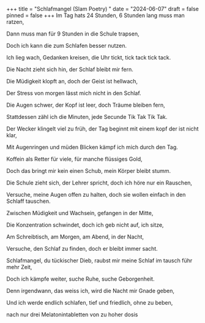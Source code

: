 +++
title = "Schlafmangel (Slam Poetry) "
date = "2024-06-07"
draft = false
pinned = false
+++
Im Tag hats 24 Stunden, 6 Stunden lang muss man ratzen,   

Dann muss man für 9 Stunden in die Schule trapsen,   

Doch ich kann die zum Schlafen besser nutzen. 

Ich lieg wach, Gedanken kreisen, die Uhr tickt, tick tack tick tack.  

Die Nacht zieht sich hin, der Schlaf bleibt mir fern.  

Die Müdigkeit klopft an, doch der Geist ist hellwach,   

Der Stress von morgen lässt mich nicht in den Schlaf. 

Die Augen schwer, der Kopf ist leer, doch Träume bleiben fern,   

Stattdessen zähl ich die Minuten, jede Secunde Tik Tak Tik Tak.   

Der Wecker klingelt viel zu früh, der Tag beginnt mit einem kopf der ist nicht klar,  

Mit Augenringen und müden Blicken kämpf ich mich durch den Tag. 

Koffein als Retter für viele, für manche flüssiges Gold,  

Doch das bringt mir kein einen Schub, mein Körper bleibt stumm.   

Die Schule zieht sich, der Lehrer spricht, doch ich höre nur ein Rauschen,   

Versuche, meine Augen offen zu halten, doch sie wollen einfach in den Schlaff tauschen. 

Zwischen Müdigkeit und Wachsein, gefangen in der Mitte,   

Die Konzentration schwindet, doch ich geb nicht auf, ich sitze,   

Am Schreibtisch, am Morgen, am Abend, in der Nacht,   

Versuche, den Schlaf zu finden, doch er bleibt immer sacht. 

Schlafmangel, du tückischer Dieb, raubst mir meine Schlaf im tausch führ mehr Zeit,   

Doch ich kämpfe weiter, suche Ruhe, suche Geborgenheit.   

Denn irgendwann, das weiss ich, wird die Nacht mir Gnade geben,   

Und ich werde endlich schlafen, tief und friedlich, ohne zu beben,

nach nur drei Melatonintabletten von zu hoher dosis